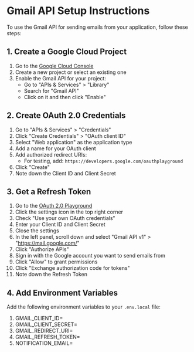 # Gmail API Setup Instructions

To use the Gmail API for sending emails from your application, follow these steps:

## 1. Create a Google Cloud Project

1. Go to the [Google Cloud Console](https://console.cloud.google.com/)
2. Create a new project or select an existing one
3. Enable the Gmail API for your project:
   - Go to "APIs & Services" > "Library"
   - Search for "Gmail API"
   - Click on it and then click "Enable"

## 2. Create OAuth 2.0 Credentials

1. Go to "APIs & Services" > "Credentials"
2. Click "Create Credentials" > "OAuth client ID"
3. Select "Web application" as the application type
4. Add a name for your OAuth client
5. Add authorized redirect URIs:
   - For testing, add: `https://developers.google.com/oauthplayground`
6. Click "Create"
7. Note down the Client ID and Client Secret

## 3. Get a Refresh Token

1. Go to the [OAuth 2.0 Playground](https://developers.google.com/oauthplayground/)
2. Click the settings icon in the top right corner
3. Check "Use your own OAuth credentials"
4. Enter your Client ID and Client Secret
5. Close the settings
6. In the left panel, scroll down and select "Gmail API v1" > "https://mail.google.com/"
7. Click "Authorize APIs"
8. Sign in with the Google account you want to send emails from
9. Click "Allow" to grant permissions
10. Click "Exchange authorization code for tokens"
11. Note down the Refresh Token

## 4. Add Environment Variables

Add the following environment variables to your `.env.local` file:

1. GMAIL_CLIENT_ID=
2. GMAIL_CLIENT_SECRET=
3. GMAIL_REDIRECT_URI=
4. GMAIL_REFRESH_TOKEN=
5. NOTIFICATION_EMAIL=
